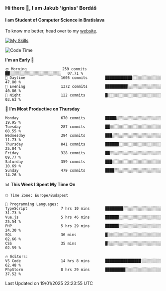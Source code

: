### Hi there 👋, I am Jakub 'igniss' Bordáš

#### I am Student of Computer Science in Bratislava
To know me better, head over to my [website](https://bordas.sk).

[![My Skills](https://skillicons.dev/icons?i=js,html,css,figma,svelte,java,kotlin,python,postgresql,typescript,nest,nodejs)](https://bordas.sk)


<!--START_SECTION:waka-->
![Code Time](http://img.shields.io/badge/Code%20Time-1%2C645%20hrs%204%20mins-blue)

**I'm an Early 🐤** 

```text
🌞 Morning                259 commits         ██░░░░░░░░░░░░░░░░░░░░░░░   07.71 % 
🌆 Daytime                1605 commits        ████████████░░░░░░░░░░░░░   47.80 % 
🌃 Evening                1372 commits        ██████████░░░░░░░░░░░░░░░   40.86 % 
🌙 Night                  122 commits         █░░░░░░░░░░░░░░░░░░░░░░░░   03.63 % 
```
📅 **I'm Most Productive on Thursday** 

```text
Monday                   670 commits         █████░░░░░░░░░░░░░░░░░░░░   19.95 % 
Tuesday                  287 commits         ██░░░░░░░░░░░░░░░░░░░░░░░   08.55 % 
Wednesday                394 commits         ███░░░░░░░░░░░░░░░░░░░░░░   11.73 % 
Thursday                 841 commits         ██████░░░░░░░░░░░░░░░░░░░   25.04 % 
Friday                   328 commits         ██░░░░░░░░░░░░░░░░░░░░░░░   09.77 % 
Saturday                 359 commits         ███░░░░░░░░░░░░░░░░░░░░░░   10.69 % 
Sunday                   479 commits         ████░░░░░░░░░░░░░░░░░░░░░   14.26 % 
```


📊 **This Week I Spent My Time On** 

```text
🕑︎ Time Zone: Europe/Budapest

💬 Programming Languages: 
TypeScript               7 hrs 10 mins       ████████░░░░░░░░░░░░░░░░░   31.73 % 
Vue.js                   5 hrs 46 mins       ██████░░░░░░░░░░░░░░░░░░░   25.54 % 
PHP                      5 hrs 29 mins       ██████░░░░░░░░░░░░░░░░░░░   24.30 % 
SQL                      36 mins             █░░░░░░░░░░░░░░░░░░░░░░░░   02.66 % 
CSS                      35 mins             █░░░░░░░░░░░░░░░░░░░░░░░░   02.59 % 

🔥 Editors: 
VS Code                  14 hrs 8 mins       ████████████████░░░░░░░░░   62.48 % 
PhpStorm                 8 hrs 29 mins       █████████░░░░░░░░░░░░░░░░   37.52 % 
```


 Last Updated on 19/01/2025 22:23:55 UTC
<!--END_SECTION:waka-->
